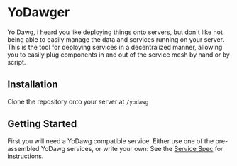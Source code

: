 # YoDawger

Yo Dawg, i heard you like deploying things onto servers, but don't like not
being able to easily manage the data and services running on your server.
This is the tool for deploying services in a decentralized manner, allowing
you to easily plug components in and out of the service mesh by hand or by
script.

## Installation

Clone the repository onto your server at `/yodawg`

## Getting Started

First you will need a YoDawg compatible service.  Either use one of the
pre-assembled YoDawg services, or write your own:  See the
[Service Spec](SERVICE.md) for instructions.

